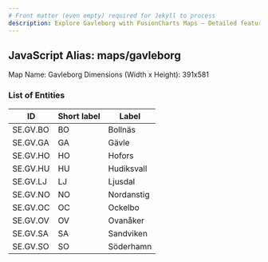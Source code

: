 ```yaml
---
# Front matter (even empty) required for Jekyll to process
description: Explore Gavleborg with FusionCharts Maps – Detailed features for seamless integration. Try now & enhance your data visualization today! 
---
```


## JavaScript Alias: maps/gavleborg

Map Name: Gavleborg
Dimensions (Width x Height): 391x581





### List of Entities

ID | Short label | Label
---|---|---|
SE.GV.BO|BO|Bollnäs
SE.GV.GA|GA|Gävle
SE.GV.HO|HO|Hofors
SE.GV.HU|HU|Hudiksvall
SE.GV.LJ|LJ|Ljusdal
SE.GV.NO|NO|Nordanstig
SE.GV.OC|OC|Ockelbo
SE.GV.OV|OV|Ovanåker
SE.GV.SA|SA|Sandviken
SE.GV.SO|SO|Söderhamn

